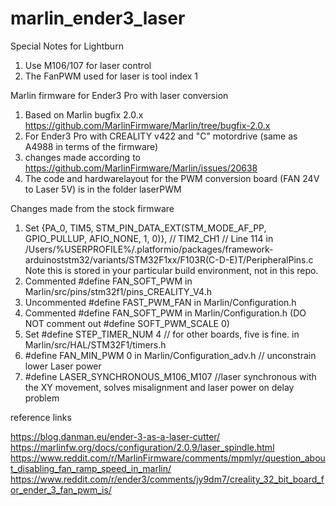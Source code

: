 # marlin_ender3_laser
Special Notes for Lightburn
1. Use M106/107 for laser control
2. The FanPWM used for laser is tool index 1


Marlin firmware for Ender3 Pro with laser conversion

1. Based on Marlin bugfix 2.0.x https://github.com/MarlinFirmware/Marlin/tree/bugfix-2.0.x
2. For Ender3 Pro with CREALITY v422 and "C" motordrive (same as A4988 in terms of the firmware)
3. changes made according to https://github.com/MarlinFirmware/Marlin/issues/20638
4. The code and hardwarelayout for the PWM conversion board (FAN 24V to Laser 5V) is in the folder laserPWM

Changes made from the stock firmware

1. Set {PA_0,       TIM5, STM_PIN_DATA_EXT(STM_MODE_AF_PP, GPIO_PULLUP, AFIO_NONE, 1, 0)}, // TIM2_CH1  //  Line 114 in /Users/%USERPROFILE%/.platformio/packages/framework-arduinoststm32/variants/STM32F1xx/F103R(C-D-E)T/PeripheralPins.c Note this is stored in your particular build environment, not in this repo.
2. Commented #define FAN_SOFT_PWM in Marlin/src/pins/stm32f1/pins_CREALITY_V4.h
3. Uncommented #define FAST_PWM_FAN in Marlin/Configuration.h
4. Commented #define FAN_SOFT_PWM in Marlin/Configuration.h (DO NOT comment out #define SOFT_PWM_SCALE 0)
5. Set #define STEP_TIMER_NUM 4 // for other boards, five is fine. in Marlin/src/HAL/STM32F1/timers.h
6. #define FAN_MIN_PWM 0 in Marlin/Configuration_adv.h // unconstrain lower Laser power
7. #define LASER_SYNCHRONOUS_M106_M107 //laser synchronous with the XY movement, solves misalignment and laser power on delay problem


reference links

https://blog.danman.eu/ender-3-as-a-laser-cutter/
https://marlinfw.org/docs/configuration/2.0.9/laser_spindle.html
https://www.reddit.com/r/MarlinFirmware/comments/mpmlyr/question_about_disabling_fan_ramp_speed_in_marlin/
https://www.reddit.com/r/ender3/comments/jy9dm7/creality_32_bit_board_for_ender_3_fan_pwm_is/
